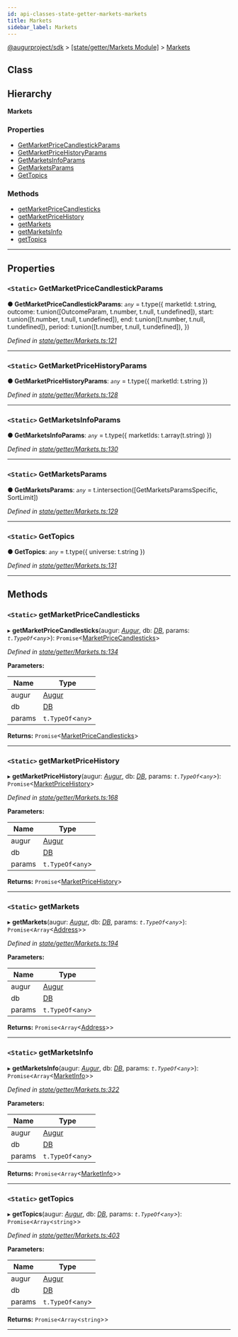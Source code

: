 ```yaml
---
id: api-classes-state-getter-markets-markets
title: Markets
sidebar_label: Markets
---
```


[@augurproject/sdk](api-readme.md) > [[state/getter/Markets Module]](api-modules-state-getter-markets-module.md) > [Markets](api-classes-state-getter-markets-markets.md)

## Class

## Hierarchy

**Markets**

### Properties

* [GetMarketPriceCandlestickParams](api-classes-state-getter-markets-markets.md#getmarketpricecandlestickparams)
* [GetMarketPriceHistoryParams](api-classes-state-getter-markets-markets.md#getmarketpricehistoryparams)
* [GetMarketsInfoParams](api-classes-state-getter-markets-markets.md#getmarketsinfoparams)
* [GetMarketsParams](api-classes-state-getter-markets-markets.md#getmarketsparams)
* [GetTopics](api-classes-state-getter-markets-markets.md#gettopics)

### Methods

* [getMarketPriceCandlesticks](api-classes-state-getter-markets-markets.md#getmarketpricecandlesticks)
* [getMarketPriceHistory](api-classes-state-getter-markets-markets.md#getmarketpricehistory)
* [getMarkets](api-classes-state-getter-markets-markets.md#getmarkets)
* [getMarketsInfo](api-classes-state-getter-markets-markets.md#getmarketsinfo)
* [getTopics](api-classes-state-getter-markets-markets.md#gettopics-1)

---

## Properties

<a id="getmarketpricecandlestickparams"></a>

### `<Static>` GetMarketPriceCandlestickParams

**● GetMarketPriceCandlestickParams**: *`any`* =  t.type({
    marketId: t.string,
    outcome: t.union([OutcomeParam, t.number, t.null, t.undefined]),
    start: t.union([t.number, t.null, t.undefined]),
    end: t.union([t.number, t.null, t.undefined]),
    period: t.union([t.number, t.null, t.undefined]),
  })

*Defined in [state/getter/Markets.ts:121](https://github.com/AugurProject/augur/blob/06e47ad207/packages/augur-sdk/src/state/getter/Markets.ts#L121)*

___
<a id="getmarketpricehistoryparams"></a>

### `<Static>` GetMarketPriceHistoryParams

**● GetMarketPriceHistoryParams**: *`any`* =  t.type({ marketId: t.string })

*Defined in [state/getter/Markets.ts:128](https://github.com/AugurProject/augur/blob/06e47ad207/packages/augur-sdk/src/state/getter/Markets.ts#L128)*

___
<a id="getmarketsinfoparams"></a>

### `<Static>` GetMarketsInfoParams

**● GetMarketsInfoParams**: *`any`* =  t.type({ marketIds: t.array(t.string) })

*Defined in [state/getter/Markets.ts:130](https://github.com/AugurProject/augur/blob/06e47ad207/packages/augur-sdk/src/state/getter/Markets.ts#L130)*

___
<a id="getmarketsparams"></a>

### `<Static>` GetMarketsParams

**● GetMarketsParams**: *`any`* =  t.intersection([GetMarketsParamsSpecific, SortLimit])

*Defined in [state/getter/Markets.ts:129](https://github.com/AugurProject/augur/blob/06e47ad207/packages/augur-sdk/src/state/getter/Markets.ts#L129)*

___
<a id="gettopics"></a>

### `<Static>` GetTopics

**● GetTopics**: *`any`* =  t.type({ universe: t.string })

*Defined in [state/getter/Markets.ts:131](https://github.com/AugurProject/augur/blob/06e47ad207/packages/augur-sdk/src/state/getter/Markets.ts#L131)*

___

## Methods

<a id="getmarketpricecandlesticks"></a>

### `<Static>` getMarketPriceCandlesticks

▸ **getMarketPriceCandlesticks**(augur: *[Augur](api-classes-augur-augur.md)*, db: *[DB](api-classes-state-db-db-db.md)*, params: *`t.TypeOf`<`any`>*): `Promise`<[MarketPriceCandlesticks](api-interfaces-state-getter-markets-marketpricecandlesticks.md)>

*Defined in [state/getter/Markets.ts:134](https://github.com/AugurProject/augur/blob/06e47ad207/packages/augur-sdk/src/state/getter/Markets.ts#L134)*

**Parameters:**

| Name | Type |
| ------ | ------ |
| augur | [Augur](api-classes-augur-augur.md) |
| db | [DB](api-classes-state-db-db-db.md) |
| params | `t.TypeOf`<`any`> |

**Returns:** `Promise`<[MarketPriceCandlesticks](api-interfaces-state-getter-markets-marketpricecandlesticks.md)>

___
<a id="getmarketpricehistory"></a>

### `<Static>` getMarketPriceHistory

▸ **getMarketPriceHistory**(augur: *[Augur](api-classes-augur-augur.md)*, db: *[DB](api-classes-state-db-db-db.md)*, params: *`t.TypeOf`<`any`>*): `Promise`<[MarketPriceHistory](api-interfaces-state-getter-markets-marketpricehistory.md)>

*Defined in [state/getter/Markets.ts:168](https://github.com/AugurProject/augur/blob/06e47ad207/packages/augur-sdk/src/state/getter/Markets.ts#L168)*

**Parameters:**

| Name | Type |
| ------ | ------ |
| augur | [Augur](api-classes-augur-augur.md) |
| db | [DB](api-classes-state-db-db-db.md) |
| params | `t.TypeOf`<`any`> |

**Returns:** `Promise`<[MarketPriceHistory](api-interfaces-state-getter-markets-marketpricehistory.md)>

___
<a id="getmarkets"></a>

### `<Static>` getMarkets

▸ **getMarkets**(augur: *[Augur](api-classes-augur-augur.md)*, db: *[DB](api-classes-state-db-db-db.md)*, params: *`t.TypeOf`<`any`>*): `Promise`<`Array`<[Address](api-modules-state-logs-types-module.md#address)>>

*Defined in [state/getter/Markets.ts:194](https://github.com/AugurProject/augur/blob/06e47ad207/packages/augur-sdk/src/state/getter/Markets.ts#L194)*

**Parameters:**

| Name | Type |
| ------ | ------ |
| augur | [Augur](api-classes-augur-augur.md) |
| db | [DB](api-classes-state-db-db-db.md) |
| params | `t.TypeOf`<`any`> |

**Returns:** `Promise`<`Array`<[Address](api-modules-state-logs-types-module.md#address)>>

___
<a id="getmarketsinfo"></a>

### `<Static>` getMarketsInfo

▸ **getMarketsInfo**(augur: *[Augur](api-classes-augur-augur.md)*, db: *[DB](api-classes-state-db-db-db.md)*, params: *`t.TypeOf`<`any`>*): `Promise`<`Array`<[MarketInfo](api-interfaces-state-getter-markets-marketinfo.md)>>

*Defined in [state/getter/Markets.ts:322](https://github.com/AugurProject/augur/blob/06e47ad207/packages/augur-sdk/src/state/getter/Markets.ts#L322)*

**Parameters:**

| Name | Type |
| ------ | ------ |
| augur | [Augur](api-classes-augur-augur.md) |
| db | [DB](api-classes-state-db-db-db.md) |
| params | `t.TypeOf`<`any`> |

**Returns:** `Promise`<`Array`<[MarketInfo](api-interfaces-state-getter-markets-marketinfo.md)>>

___
<a id="gettopics-1"></a>

### `<Static>` getTopics

▸ **getTopics**(augur: *[Augur](api-classes-augur-augur.md)*, db: *[DB](api-classes-state-db-db-db.md)*, params: *`t.TypeOf`<`any`>*): `Promise`<`Array`<`string`>>

*Defined in [state/getter/Markets.ts:403](https://github.com/AugurProject/augur/blob/06e47ad207/packages/augur-sdk/src/state/getter/Markets.ts#L403)*

**Parameters:**

| Name | Type |
| ------ | ------ |
| augur | [Augur](api-classes-augur-augur.md) |
| db | [DB](api-classes-state-db-db-db.md) |
| params | `t.TypeOf`<`any`> |

**Returns:** `Promise`<`Array`<`string`>>

___


